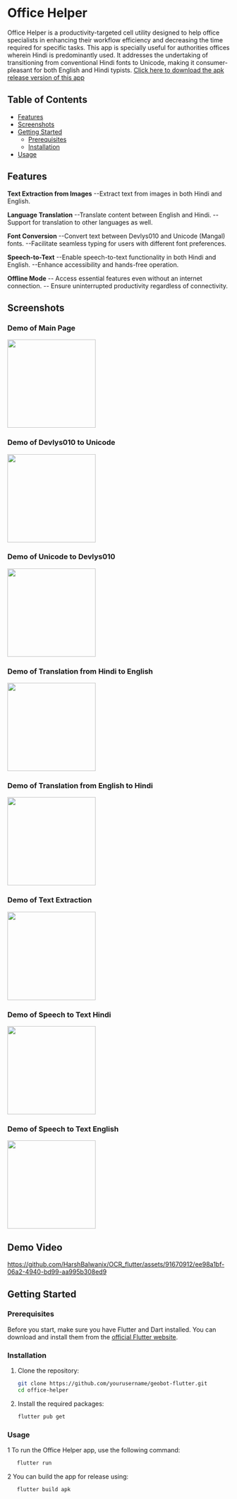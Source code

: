 # Office Helper
Office Helper is a productivity-targeted cell utility designed to help office specialists in enhancing their workflow efficiency and decreasing the time required for specific tasks. This app is specially useful for authorities offices wherein Hindi is predominantly used. It addresses the undertaking of transitioning from conventional Hindi fonts to Unicode, making it consumer-pleasant for both English and Hindi typists.
[Click here to download the apk release version of this app](https://github.com/HarshBalwanix/OCR_flutter/tree/master/Output)

## Table of Contents
- [Features](#features)
- [Screenshots](#screenshots)
- [Getting Started](#getting-started)
  - [Prerequisites](#prerequisites)
  - [Installation](#installation)
- [Usage](#usage)


## Features

**Text Extraction from Images**
 --Extract text from images in both Hindi and English.


  **Language Translation**
 --Translate content between English and Hindi.
 --Support for translation to other languages as well.

 **Font Conversion**
 --Convert text between Devlys010 and Unicode (Mangal) fonts.
 --Facilitate seamless typing for users with different font preferences.

**Speech-to-Text**
 --Enable speech-to-text functionality in both Hindi and English.
 --Enhance accessibility and hands-free operation.

 **Offline Mode**
 -- Access essential features even without an internet connection.
 -- Ensure uninterrupted productivity regardless of connectivity.

## Screenshots
### Demo of Main Page
<img src="https://github.com/HarshBalwanix/OCR_flutter/assets/91670912/358dd217-ae22-47b2-ba50-aeddf1a3ff49" width="200">



### Demo of Devlys010 to Unicode
<img src="https://github.com/HarshBalwanix/OCR_flutter/assets/91670912/77ffe712-5c7f-4448-9454-a05cb7e76652" width="200">

### Demo of Unicode to Devlys010
<img src="https://github.com/HarshBalwanix/OCR_flutter/assets/91670912/c9aff7f0-0f01-4051-9781-729e2fdcb356" width="200">


### Demo of Translation from Hindi to English
<img src="https://github.com/HarshBalwanix/OCR_flutter/assets/91670912/74f3229d-5b02-44a4-a99c-4f2c70f29e8b" width="200">


### Demo of Translation from English to Hindi
<img src="https://github.com/HarshBalwanix/OCR_flutter/assets/91670912/57f814ca-b3f0-4e1f-975d-d6aead7fd395" width="200">


### Demo of Text Extraction
<img src="https://github.com/HarshBalwanix/OCR_flutter/assets/91670912/0b74e7b5-5e3a-4c7f-a0e7-8d1e22b83aae" width="200">


### Demo of Speech to Text Hindi
<img src="https://github.com/HarshBalwanix/OCR_flutter/assets/91670912/89eb016b-5d78-4e8f-8d43-ae071d2679f0" width="200">


### Demo of Speech to Text English
<img src="https://github.com/HarshBalwanix/OCR_flutter/assets/91670912/8b136ef8-7df5-4ee7-a752-6572b606564f" width="200">



## Demo Video
https://github.com/HarshBalwanix/OCR_flutter/assets/91670912/ee98a1bf-06a2-4940-bd99-aa995b308ed9




## Getting Started

### Prerequisites

Before you start, make sure you have Flutter and Dart installed. You can download and install them from the [official Flutter website](https://flutter.dev/docs/get-started/install).

### Installation

1. Clone the repository:

   ```bash
   git clone https://github.com/yourusername/geobot-flutter.git
   cd office-helper
   ```
2. Install the required packages:
    ```bash
    flutter pub get
    ```
    
### Usage
1 To run the Office Helper app, use the following command:
```bash 
   flutter run
```

2 You can build the app for release using:
```bash 
   flutter build apk
```

